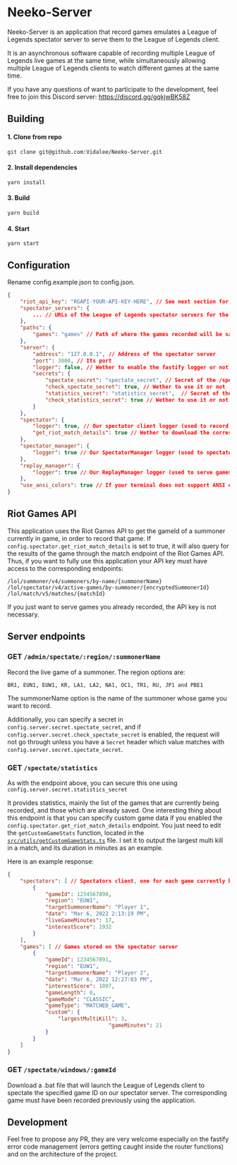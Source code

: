 # Neeko-Server

Neeko-Server is an application that record games emulates a League of Legends spectator server to serve them to the League of Legends client.

It is an asynchronous software capable of recording multiple League of Legends live games at the same time, while simultaneously allowing multiple League of Legends clients to watch different games at the same time.

If you have any questions of want to participate to the development, feel free to join this Discord server: https://discord.gg/gqkjwBK58Z

## Building

#### 1. Clone from repo
```shell
git clone git@github.com:Vidalee/Neeko-Server.git
```

#### 2. Install dependencies
```shell
yarn install
```

#### 3. Build
```shell
yarn build
```
#### 4. Start
```shell
yarn start
```

## Configuration

Rename config.example.json to config.json.

```json
{
    "riot_api_key": "RGAPI-YOUR-API-KEY-HERE", // See next section for more information.
    "spectator_servers": {
        ... // URLs of the League of Legends spectator servers for the different regions.
    },
    "paths": {
        "games": "games" // Path of where the games recorded will be saved.
    },
    "server": {
        "address": "127.0.0.1", // Address of the spectator server
        "port": 3000, // Its port
        "logger": false, // Wether to enable the fastify logger or not
        "secrets": {
            "spectate_secret": "spectate_secret", // Secret of the /spectate endpoint.
            "check_spectate_secret": true, // Wether to use it or not
            "statistics_secret": "statistics_secret",  // Secret of the /spectate endpoint.
            "check_statistics_secret": true // Wether to use it or not
        }
    },
    "spectator": {
        "logger": true, // Our spectator client logger (used to record games).
        "get_riot_match_details": true // Wether to download the corresponding match detail from the matchv5 Riot Games API endpoint.
    },
    "spectator_manager": {
        "logger": true // Our SpectatorManager logger (used to spectate new games and give statistics).
    },
    "replay_manager": {
        "logger": true // Our ReplayManager logger (used to serve games to League of Legends clients).
    },
    "use_ansi_colors": true // If your terminal does not support ANSI escape code, set it to false.
}
```

## Riot Games API

This application uses the Riot Games API to get the gameId of a summoner currently in game, in order to record that game.
If `config.spectator.get_riot_match_details` is set to true, it will also query for the results of the game through the match endpoint of the Riot Games API.
Thus, if you want to fully use this application your API key must have access to the corresponding endpoints:

```
/lol/summoner/v4/summoners/by-name/{summonerName}
/lol/spectator/v4/active-games/by-summoner/{encryptedSummonerId}
/lol/match/v5/matches/{matchId}
```

If you just want to serve games you already recorded, the API key is not necessary.

## Server endpoints


### GET `/admin/spectate/:region/:summonerName`


Record the live game of a summoner. The region options are:

```
BR1, EUN1, EUW1, KR, LA1, LA2, NA1, OC1, TR1, RU, JP1 and PBE1
```

The summonerName option is the name of the summoner whose game you want to record.

Additionally, you can specify a secret in `config.server.secret.spectate_secret`, and if `config.server.secret.check_spectate_secret` is enabled, the request will not go through unless you have a `Secret` header which value matches with `config.server.secret.spectate_secret`.

### GET `/spectate/statistics`

As with the endpoint above, you can secure this one using `config.server.secret.statistics_secret`

It provides statistics, mainly the list of the games that are currently being recorded, and those which are already saved. One interesting thing about this endpoint is that you can specify custom game data if you enabled the `config.spectator.get_riot_match_details` endpoint. You just need to edit the `getCustomGameStats` function, located in the [`src/utils/getCustomGameStats.ts`](src/utils/getCustomGameStats.ts) file. I set it to output the largest multi kill in a match, and its duration in minutes as an example.

Here is an example response:
```json
{
	"spectators": [ // Spectators client, one for each game currently being recorded
		{
			"gameId": 1234567890,
			"region": "EUW1",
			"targetSummonerName": "Player 1",
			"date": "Mar 6, 2022 2:13:19 PM",
			"liveGameMinutes": 17,
			"interestScore": 1932
		}
	],
	"games": [ // Games stored on the spectator server
		{
			"gameId": 1234567891,
			"region": "EUW1",
			"targetSummonerName": "Player 2",
			"date": "Mar 6, 2022 12:27:03 PM",
			"interestScore": 1097,
			"gameLength": 0,
			"gameMode": "CLASSIC",
			"gameType": "MATCHED_GAME",
			"custom": {
				"largestMultiKill": 3,
                                "gameMinutes": 21
			}
		}
	]
}
```

### GET `/spectate/windows/:gameId`

Download a .bat file that will launch the League of Legends client to spectate the specified game ID on our spectator server. The corresponding game must have been recorded previously using the application.


## Development

Feel free to propose any PR, they are very welcome especially on the fastify error code management (errors getting caught inside the router functions) and on the architecture of the project.
